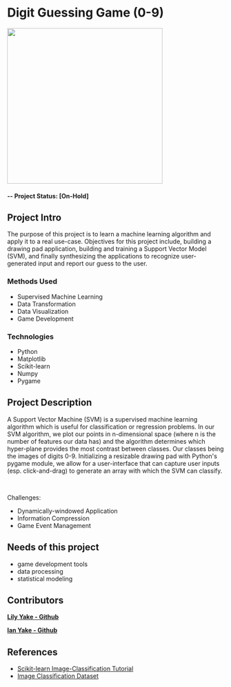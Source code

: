 # Digit Guessing Game (0-9)
<img src="https://encrypted-tbn0.gstatic.com/images?q=tbn%3AANd9GcTLgEdvcHEpKCqWq5gbJ2A4l-eUzka6_LJNsQ&usqp=CAU" width="360"/>

#### -- Project Status: [On-Hold]

## Project Intro
The purpose of this project is to learn a machine learning algorithm and apply it to a real use-case. Objectives for this project include, building a drawing pad application, building and training a Support Vector Model (SVM), and finally synthesizing the applications to recognize user-generated input and report our guess to the user.

### Methods Used
* Supervised Machine Learning
* Data Transformation
* Data Visualization
* Game Development

### Technologies
* Python
* Matplotlib
* Scikit-learn
* Numpy
* Pygame

## Project Description
A Support Vector Machine (SVM) is a supervised machine learning algorithm which is useful for classification or regression problems. In our SVM algorithm, we plot our points in n-dimensional space (where n is the number of features our data has) and the algorithm determines which hyper-plane provides the most contrast between classes. Our classes being the images of digits 0-9. Initializing a resizable drawing pad with Python's pygame module, we allow for a user-interface that can capture user inputs (esp. click-and-drag) to generate an array with which the SVM can classify. 

<br>

Challenges:
- Dynamically-windowed Application
- Information Compression
- Game Event Management

## Needs of this project

- game development tools
- data processing
- statistical modeling

## Contributors

**[Lily Yake - Github](https://github.com/l-yake)**

**[Ian Yake - Github](https://github.com/IYake)**

## References
- [Scikit-learn Image-Classification Tutorial](https://scikit-learn.org/stable/auto_examples/classification/plot_digits_classification.html)
- [Image Classification Dataset](https://scikit-learn.org/stable/auto_examples/classification/plot_digits_classification.html#sphx-glr-download-auto-examples-classification-plot-digits-classification-py)
